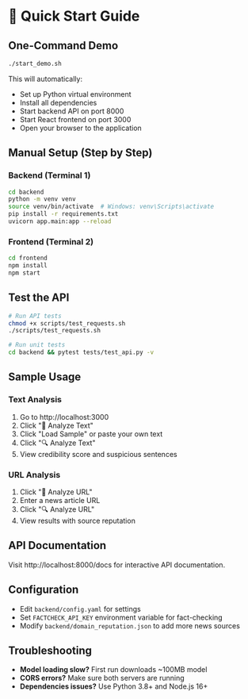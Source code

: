 # 🚀 Quick Start Guide

## One-Command Demo

```bash
./start_demo.sh
```

This will automatically:
- Set up Python virtual environment
- Install all dependencies
- Start backend API on port 8000
- Start React frontend on port 3000
- Open your browser to the application

## Manual Setup (Step by Step)

### Backend (Terminal 1)
```bash
cd backend
python -m venv venv
source venv/bin/activate  # Windows: venv\Scripts\activate
pip install -r requirements.txt
uvicorn app.main:app --reload
```

### Frontend (Terminal 2)
```bash
cd frontend
npm install
npm start
```

## Test the API

```bash
# Run API tests
chmod +x scripts/test_requests.sh
./scripts/test_requests.sh

# Run unit tests
cd backend && pytest tests/test_api.py -v
```

## Sample Usage

### Text Analysis
1. Go to http://localhost:3000
2. Click "📝 Analyze Text"
3. Click "Load Sample" or paste your own text
4. Click "🔍 Analyze Text"
5. View credibility score and suspicious sentences

### URL Analysis
1. Click "🔗 Analyze URL"
2. Enter a news article URL
3. Click "🔍 Analyze URL"
4. View results with source reputation

## API Documentation

Visit http://localhost:8000/docs for interactive API documentation.

## Configuration

- Edit `backend/config.yaml` for settings
- Set `FACTCHECK_API_KEY` environment variable for fact-checking
- Modify `backend/domain_reputation.json` to add more news sources

## Troubleshooting

- **Model loading slow?** First run downloads ~100MB model
- **CORS errors?** Make sure both servers are running
- **Dependencies issues?** Use Python 3.8+ and Node.js 16+
